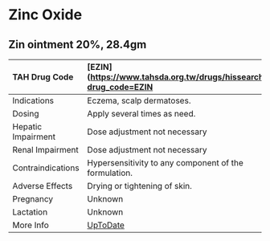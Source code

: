 # Zinc Oxide

## Zin ointment 20%, 28.4gm

| TAH Drug Code      | [EZIN](https://www.tahsda.org.tw/drugs/hissearch.php?drug_code=EZIN       |
|:-------------------|:--------------------------------------------------------------------------|
| Indications        | Eczema, scalp dermatoses.                                                 |
| Dosing             | Apply several times as need.                                              |
| Hepatic Impairment | Dose adjustment not necessary                                             |
| Renal Impairment   | Dose adjustment not necessary                                             |
| Contraindications  | Hypersensitivity to any component of the formulation.                     |
| Adverse Effects    | Drying or tightening of skin.                                             |
| Pregnancy          | Unknown                                                                   |
| Lactation          | Unknown                                                                   |
| More Info          | [UpToDate](https://www.uptodate.com/contents/zinc-oxide-drug-information) |

